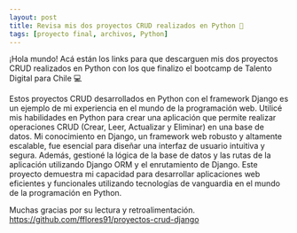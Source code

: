 ```yaml
---
layout: post
title: Revisa mis dos proyectos CRUD realizados en Python 🐍 
tags: [proyecto final, archivos, Python]
---
```


¡Hola mundo! Acá están los links para que descarguen mis dos proyectos CRUD realizados en Python con los que finalizo el bootcamp de Talento Digital para Chile 💻

Estos proyectos CRUD desarrollados en Python con el framework Django es un ejemplo de mi experiencia en el mundo de la programación web. Utilicé mis habilidades en Python para crear una aplicación que permite realizar operaciones CRUD (Crear, Leer, Actualizar y Eliminar) en una base de datos. Mi conocimiento en Django, un framework web robusto y altamente escalable, fue esencial para diseñar una interfaz de usuario intuitiva y segura. Además, gestioné la lógica de la base de datos y las rutas de la aplicación utilizando Django ORM y el enrutamiento de Django. Este proyecto demuestra mi capacidad para desarrollar aplicaciones web eficientes y funcionales utilizando tecnologías de vanguardia en el mundo de la programación en Python.

Muchas gracias por su lectura y retroalimentación.
<https://github.com/fflores91/proyectos-crud-django>
